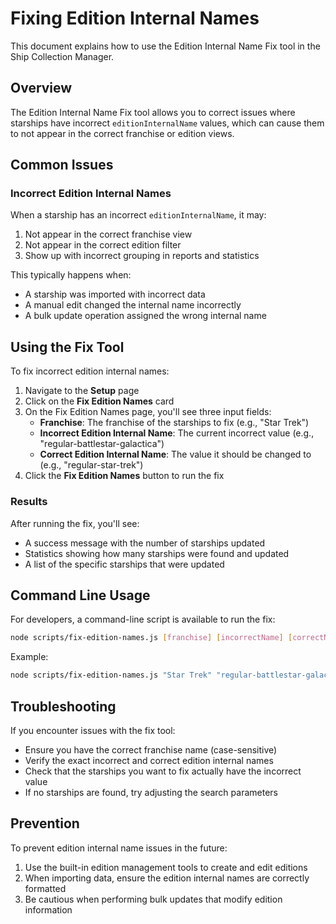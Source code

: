 # Fixing Edition Internal Names

This document explains how to use the Edition Internal Name Fix tool in the Ship Collection Manager.

## Overview

The Edition Internal Name Fix tool allows you to correct issues where starships have incorrect `editionInternalName` values, which can cause them to not appear in the correct franchise or edition views.

## Common Issues

### Incorrect Edition Internal Names

When a starship has an incorrect `editionInternalName`, it may:

1. Not appear in the correct franchise view
2. Not appear in the correct edition filter
3. Show up with incorrect grouping in reports and statistics

This typically happens when:
- A starship was imported with incorrect data
- A manual edit changed the internal name incorrectly
- A bulk update operation assigned the wrong internal name

## Using the Fix Tool

To fix incorrect edition internal names:

1. Navigate to the **Setup** page
2. Click on the **Fix Edition Names** card
3. On the Fix Edition Names page, you'll see three input fields:
   - **Franchise**: The franchise of the starships to fix (e.g., "Star Trek")
   - **Incorrect Edition Internal Name**: The current incorrect value (e.g., "regular-battlestar-galactica")
   - **Correct Edition Internal Name**: The value it should be changed to (e.g., "regular-star-trek")
4. Click the **Fix Edition Names** button to run the fix

### Results

After running the fix, you'll see:
- A success message with the number of starships updated
- Statistics showing how many starships were found and updated
- A list of the specific starships that were updated

## Command Line Usage

For developers, a command-line script is available to run the fix:

```bash
node scripts/fix-edition-names.js [franchise] [incorrectName] [correctName]
```

Example:
```bash
node scripts/fix-edition-names.js "Star Trek" "regular-battlestar-galactica" "regular-star-trek"
```

## Troubleshooting

If you encounter issues with the fix tool:

- Ensure you have the correct franchise name (case-sensitive)
- Verify the exact incorrect and correct edition internal names
- Check that the starships you want to fix actually have the incorrect value
- If no starships are found, try adjusting the search parameters

## Prevention

To prevent edition internal name issues in the future:

1. Use the built-in edition management tools to create and edit editions
2. When importing data, ensure the edition internal names are correctly formatted
3. Be cautious when performing bulk updates that modify edition information 